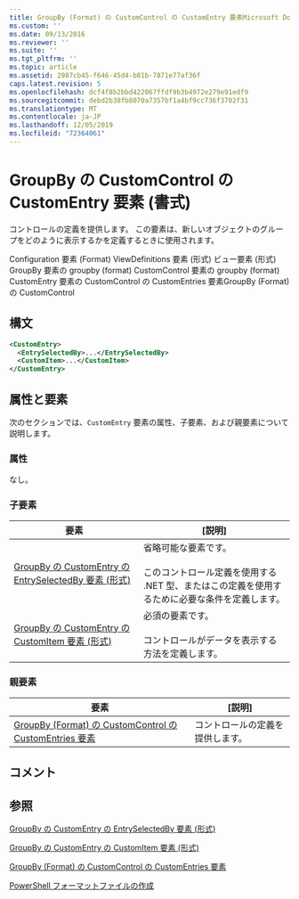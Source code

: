```yaml
---
title: GroupBy (Format) の CustomControl の CustomEntry 要素Microsoft Docs
ms.custom: ''
ms.date: 09/13/2016
ms.reviewer: ''
ms.suite: ''
ms.tgt_pltfrm: ''
ms.topic: article
ms.assetid: 2987cb45-f646-45d4-b81b-7871e77af36f
caps.latest.revision: 5
ms.openlocfilehash: dcf4f8b2bbd422067ffdf9b3b4972e279e91edf9
ms.sourcegitcommit: debd2b38fb8070a7357bf1a4bf9cc736f3702f31
ms.translationtype: MT
ms.contentlocale: ja-JP
ms.lasthandoff: 12/05/2019
ms.locfileid: "72364061"
---
```

# <a name="customentry-element-for-customcontrol-for-groupby-format"></a>GroupBy の CustomControl の CustomEntry 要素 (書式)

コントロールの定義を提供します。 この要素は、新しいオブジェクトのグループをどのように表示するかを定義するときに使用されます。

Configuration 要素 (Format) ViewDefinitions 要素 (形式) ビュー要素 (形式) GroupBy 要素の groupby (format) CustomControl 要素の groupby (format) CustomEntry 要素の CustomControl の CustomEntries 要素GroupBy (Format) の CustomControl

## <a name="syntax"></a>構文

```xml
<CustomEntry>
  <EntrySelectedBy>...</EntrySelectedBy>
  <CustomItem>...</CustomItem>
</CustomEntry>
```

## <a name="attributes-and-elements"></a>属性と要素

次のセクションでは、`CustomEntry` 要素の属性、子要素、および親要素について説明します。

### <a name="attributes"></a>属性

なし。

### <a name="child-elements"></a>子要素

|要素|[説明]|
|-------------|-----------------|
|[GroupBy の CustomEntry の EntrySelectedBy 要素 (形式)](./entryselectedby-element-for-customentry-for-groupby-format.md)|省略可能な要素です。<br /><br /> このコントロール定義を使用する .NET 型、またはこの定義を使用するために必要な条件を定義します。|
|[GroupBy の CustomEntry の CustomItem 要素 (形式)](./customitem-element-for-customentry-for-groupby-format.md)|必須の要素です。<br /><br /> コントロールがデータを表示する方法を定義します。|

### <a name="parent-elements"></a>親要素

|要素|[説明]|
|-------------|-----------------|
|[GroupBy (Format) の CustomControl の CustomEntries 要素](./customentries-element-for-customcontrol-for-groupby-format.md)|コントロールの定義を提供します。|

## <a name="remarks"></a>コメント

## <a name="see-also"></a>参照

[GroupBy の CustomEntry の EntrySelectedBy 要素 (形式)](./entryselectedby-element-for-customentry-for-groupby-format.md)

[GroupBy の CustomEntry の CustomItem 要素 (形式)](./customitem-element-for-customentry-for-groupby-format.md)

[GroupBy (Format) の CustomControl の CustomEntries 要素](./customentries-element-for-customcontrol-for-groupby-format.md)

[PowerShell フォーマットファイルの作成](./writing-a-powershell-formatting-file.md)
